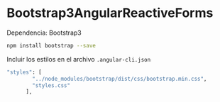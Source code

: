 # Bootstrap3AngularReactiveForms
Dependencia: Bootstrap3
```sh
npm install bootstrap --save
```

Incluir los estilos en el archivo `.angular-cli.json`
```sh
"styles": [
        "../node_modules/bootstrap/dist/css/bootstrap.min.css",
        "styles.css"
      ],
```